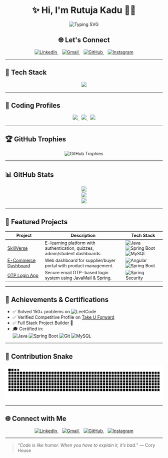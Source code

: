 <h1 align="center">✨ Hi, I'm Rutuja Kadu 👩‍💻</h1>

<p align="center">
  <img src="https://readme-typing-svg.herokuapp.com?font=Source+Code+Pro&weight=700&size=28&duration=3000&pause=1000&color=000000&center=true&vCenter=true&width=700&lines=🚀+Full+Stack+Java+Developer;💻+Spring+Boot+%7C+Angular+%7C+React+%7C+MySQL;🛠️+Bridging+Backend+Logic+%26+Frontend+Magic;🌐+Building+Smart+Web+Applications;📚+Always+Learning+Something+New!" alt="Typing SVG" />
</p>

<h2 align="center">🌐 Let's Connect</h2>

<p align="center">
  <a href="https://www.linkedin.com/in/rutuja-kadu/" target="_blank">
    <img src="https://cdn-icons-png.flaticon.com/512/174/174857.png" width="40" alt="LinkedIn" />
  </a>
  &nbsp;&nbsp;
  <a href="mailto:rutujakadu33@gmail.com" target="_blank">
    <img src="https://cdn-icons-png.flaticon.com/512/732/732200.png" width="40" alt="Gmail" />
  </a>
  &nbsp;&nbsp;
  <a href="https://github.com/Rutujakadu23" target="_blank">
    <img src="https://cdn-icons-png.flaticon.com/512/25/25231.png" width="40" alt="GitHub" />
  </a>
  &nbsp;&nbsp;
  <a href="https://www.instagram.com/rutujakadu23/" target="_blank">
    <img src="https://cdn-icons-png.flaticon.com/512/2111/2111463.png" width="40" alt="Instagram" />
  </a>
</p>

---

## 🧰 Tech Stack

<p align="center">
  <img src="https://skillicons.dev/icons?i=java,spring,hibernate,mysql,html,css,js,angular,react,nodejs,postman,git,github,vscode,figma" />
</p>

---

## 🧠 Coding Profiles

<p align="center">
  <a href="https://takeuforward.org/profile/Rutuja23" target="_blank">
    <img src="https://img.shields.io/badge/Take U Forward-Profile-003566?style=for-the-badge&logo=codeforces&logoColor=white" />
  </a>
  &nbsp;
  <a href="https://leetcode.com/u/Rutuja_Kadu/" target="_blank">
    <img src="https://img.shields.io/badge/LeetCode-Profile-FFA116?style=for-the-badge&logo=leetcode&logoColor=black" />
  </a>
  &nbsp;
  <a href="https://www.hackerrank.com/profile/rutujakadu33" target="_blank">
    <img src="https://img.shields.io/badge/HackerRank-Profile-2EC866?style=for-the-badge&logo=hackerrank&logoColor=white" />
  </a>
</p>

---

## 🏆 GitHub Trophies  

<p align="center">
  <!-- Primary Trophy Generator -->
  <img src="https://github-profile-trophy.vercel.app/?username=Rutujakadu23&theme=radical&no-frame=true&column=3&margin-w=15&margin-h=15" alt="GitHub Trophies" />

  <!-- Backup Mirror (use if above doesn't load) -->
  <!-- <img src="https://github-profile-trophy-git-master.ryo-ma.vercel.app/?username=Rutujakadu23&theme=radical&no-frame=true&column=3&margin-w=15&margin-h=15" alt="GitHub Trophies" /> -->
</p>


---

## 📊 GitHub Stats

<p align="center">
  <img src="https://github-readme-stats.vercel.app/api?username=Rutujakadu23&show_icons=true&theme=tokyonight&hide_border=true&border_radius=10" />
  <br />
  <img src="https://github-readme-streak-stats.herokuapp.com?user=Rutujakadu23&theme=tokyonight&hide_border=true&border_radius=10" />
  <br />
  <img src="https://github-readme-stats.vercel.app/api/top-langs/?username=Rutujakadu23&layout=compact&theme=tokyonight&hide_border=true&border_radius=10" />
</p>

---

## 📌 Featured Projects

| Project | Description | Tech Stack |
|--------|-------------|------------|
| [SkillVerse](https://github.com/Rutujakadu23/SkillVerse---Full-Stack-E-Learning-Platfor) | E-learning platform with authentication, quizzes, admin/student dashboards. | ![Java](https://img.shields.io/badge/Java-ED8B00?style=flat-square&logo=java) ![Spring Boot](https://img.shields.io/badge/SpringBoot-6DB33F?style=flat-square&logo=springboot) ![MySQL](https://img.shields.io/badge/MySQL-4479A1?style=flat-square&logo=mysql) |
| [E-Commerce Dashboard](https://github.com/Rutujakadu23/Ecommerce-Dashboard) | Web dashboard for supplier/buyer portal with product management. | ![Angular](https://img.shields.io/badge/Angular-DD0031?style=flat-square&logo=angular) ![Spring Boot](https://img.shields.io/badge/SpringBoot-6DB33F?style=flat-square&logo=springboot) |
| [OTP Login App](https://github.com/Rutujakadu23/OTP-App) | Secure email OTP-based login system using JavaMail & Spring. | ![Spring Security](https://img.shields.io/badge/Spring_Security-6DB33F?style=flat-square&logo=spring) |

---

## 🏅 Achievements & Certifications

- ✅ Solved 150+ problems on ![LeetCode](https://img.shields.io/badge/LeetCode-FFA116?style=flat-square&logo=leetcode)
- ✅ Verified Competitive Profile on [Take U Forward](https://takeuforward.org/profile/Rutuja23)
- ✅ Full Stack Project Builder 🚀
- 🎓 Certified in:  
  ![Java](https://img.shields.io/badge/Java-Certified-blue?style=flat-square&logo=java)
  ![Spring Boot](https://img.shields.io/badge/Spring_Boot-Mastery-green?style=flat-square&logo=springboot)
  ![Git](https://img.shields.io/badge/Git-Advanced-orange?style=flat-square&logo=git)
  ![MySQL](https://img.shields.io/badge/MySQL-Expert-teal?style=flat-square&logo=mysql)

---

## 🐍 Contribution Snake

<p align="center">
  <img src="https://github.com/Rutujakadu23/Rutujakadu23/blob/output/github-contribution-grid-snake.svg" alt="snake gif" />
</p>

---

## 🌐 Connect with Me

<p align="center">
  <a href="https://www.linkedin.com/in/rutuja-kadu/" target="_blank">
    <img src="https://cdn-icons-png.flaticon.com/512/174/174857.png" width="40" alt="LinkedIn" />
  </a>
  &nbsp;&nbsp;
  <a href="mailto:rutujakadu33@gmail.com" target="_blank">
    <img src="https://cdn-icons-png.flaticon.com/512/732/732200.png" width="40" alt="Gmail" />
  </a>
  &nbsp;&nbsp;
  <a href="https://github.com/Rutujakadu23" target="_blank">
    <img src="https://cdn-icons-png.flaticon.com/512/25/25231.png" width="40" alt="GitHub" />
  </a>
  &nbsp;&nbsp;
  <a href="https://www.instagram.com/rutujakadu23/" target="_blank">
    <img src="https://cdn-icons-png.flaticon.com/512/2111/2111463.png" width="40" alt="Instagram" />
  </a>
</p>

---

> _“Code is like humor. When you have to explain it, it’s bad.”_ — Cory House

